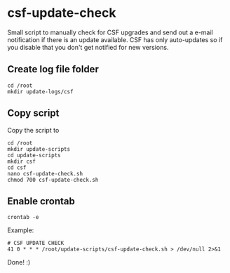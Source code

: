 # csf-update-check
Small script to manually check for CSF upgrades and send out a e-mail notification if there is an update available. CSF has only auto-updates so if you disable that you don't get notified for new versions. 

## Create log file folder
```
cd /root
mkdir update-logs/csf
```
## Copy script
Copy the script to
```
cd /root
mkdir update-scripts
cd update-scripts
mkdir csf
cd csf
nano csf-update-check.sh
chmod 700 csf-update-check.sh
```

## Enable crontab
```
crontab -e
```
Example:
```
# CSF UPDATE CHECK
41 0 * * * /root/update-scripts/csf-update-check.sh > /dev/null 2>&1
```

Done! :)
